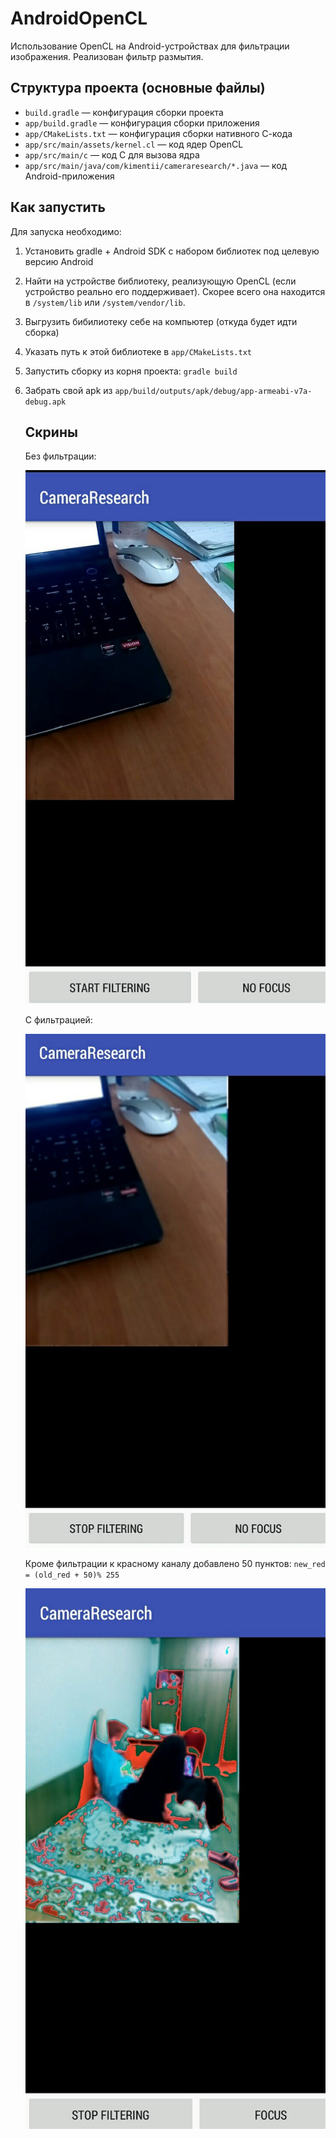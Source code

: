 # AndroidOpenCL

Использование OpenCL на Android-устройствах для фильтрации изображения. Реализован фильтр размытия. 

## Структура проекта (основные файлы)

* `build.gradle` — конфигурация сборки проекта
* `app/build.gradle` — конфигурация сборки приложения
* `app/CMakeLists.txt` — конфигурация сборки нативного С-кода 
* `app/src/main/assets/kernel.cl` — код ядер OpenCL
* `app/src/main/c` — код С для вызова ядра
* `app/src/main/java/com/kimentii/cameraresearch/*.java` — код Android-приложения

## Как запустить 

Для запуска необходимо:

1. Установить gradle + Android SDK с набором библиотек под целевую версию Android

2. Найти на устройстве библиотеку, реализующую OpenCL (если устройство реально его поддерживает). Скорее всего она находится в `/system/lib` или `/system/vendor/lib`. 

3. Выгрузить бибилиотеку себе на компьютер (откуда будет идти сборка)

4. Указать путь к этой библиотеке в `app/CMakeLists.txt`

5. Запустить сборку из корня проекта: `gradle build`

6. Забрать свой apk из `app/build/outputs/apk/debug/app-armeabi-v7a-debug.apk`

   ## Скрины

   Без фильтрации:

   ![](img/no-filter.jpg)

   С фильтрацией:

   ![](img/filtered.jpg)

   Кроме фильтрации к красному каналу добавлено 50 пунктов: `new_red = (old_red + 50)% 255`

   ![](img/red-filter.jpg)